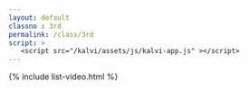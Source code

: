 ```yaml
---
layout: default
classno : 3rd
permalink: /class/3rd
script: >
   <script src="/kalvi/assets/js/kalvi-app.js" ></script>
---
```


{% include list-video.html %}

